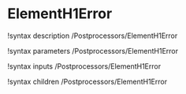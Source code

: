 <!-- MOOSE Documentation Stub: Remove this when content is added. -->

# ElementH1Error

!syntax description /Postprocessors/ElementH1Error

!syntax parameters /Postprocessors/ElementH1Error

!syntax inputs /Postprocessors/ElementH1Error

!syntax children /Postprocessors/ElementH1Error
